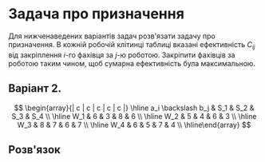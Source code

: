 # Задача про призначення

Для нижченаведених варіантів задач розв'язати задачу про призначення. В кожній робочій клітинці таблиці вказані ефективність $C_{ij}$ від закріплення $i$-го фахівця за $j$-ю роботою. Закріпити фахівців за роботою таким чином, щоб сумарна ефективність була максимальною.

## Варіант 2.

$$
\begin{array}{|   c       |   c    |   c    |   c    |   c   |} 
\hline a_i \backslash b_j &  S_1   &  S_2   &  S_3   &  S_4   \\ 
\hline          W_1       &   6    &   3    &   8    &   6    \\ 
\hline          W_2       &   5    &   4    &   6    &   3    \\ 
\hline          W_3       &   8    &   7    &   6    &   7    \\ 
\hline          W_4       &   6    &   5    &   7    &   4    \\ 
\hline\end{array}
$$

## Розв'язок

